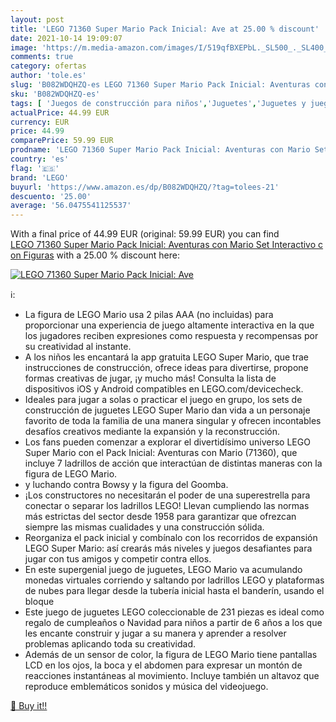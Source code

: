 ```yaml
---
layout: post
title: 'LEGO 71360 Super Mario Pack Inicial: Ave at 25.00 % discount'
date: 2021-10-14 19:09:07
image: 'https://m.media-amazon.com/images/I/519qfBXEPbL._SL500_._SL400_.jpg'
comments: true
category: ofertas
author: 'tole.es'
slug: 'B082WDQHZQ-es LEGO 71360 Super Mario Pack Inicial: Aventuras con Mario...'
sku: 'B082WDQHZQ-es'
tags: [ 'Juegos de construcción para niños','Juguetes','Juguetes y juegos','Muñecos y figuras','Muñecos y figuras de acción','lego', ]
actualPrice: 44.99 EUR
currency: EUR
price: 44.99
comparePrice: 59.99 EUR
prodname: 'LEGO 71360 Super Mario Pack Inicial: Aventuras con Mario Set Interactivo con Figuras'
country: 'es'
flag: '🇪🇸'
brand: 'LEGO'
buyurl: 'https://www.amazon.es/dp/B082WDQHZQ/?tag=tolees-21'
descuento: '25.00'
average: '56.0475541125537'
---
```


With a final price of 44.99 EUR (original: 59.99 EUR) you can find [LEGO 71360 Super Mario Pack Inicial: Aventuras con Mario Set Interactivo con Figuras](https://www.amazon.es/dp/B082WDQHZQ/?tag=tolees-21) with a  25.00 % discount here:

[![LEGO 71360 Super Mario Pack Inicial: Ave](https://m.media-amazon.com/images/I/519qfBXEPbL._SL500_._SL400_.jpg)](https://www.amazon.es/dp/B082WDQHZQ/?tag=tolees-21)

ℹ️:

- La figura de LEGO Mario usa 2 pilas AAA (no incluidas) para proporcionar una experiencia de juego altamente interactiva en la que los jugadores reciben expresiones como respuesta y recompensas por su creatividad al instante.
- A los niños les encantará la app gratuita LEGO Super Mario, que trae instrucciones de construcción, ofrece ideas para divertirse, propone formas creativas de jugar, ¡y mucho más! Consulta la lista de dispositivos iOS y Android compatibles en LEGO.com/devicecheck.
- Ideales para jugar a solas o practicar el juego en grupo, los sets de construcción de juguetes LEGO Super Mario dan vida a un personaje favorito de toda la familia de una manera singular y ofrecen incontables desafíos creativos mediante la expansión y la reconstrucción.
- Los fans pueden comenzar a explorar el divertidísimo universo LEGO Super Mario con el Pack Inicial: Aventuras con Mario (71360), que incluye 7 ladrillos de acción que interactúan de distintas maneras con la figura de LEGO Mario.
- y luchando contra Bowsy y la figura del Goomba.
- ¡Los constructores no necesitarán el poder de una superestrella para conectar o separar los ladrillos LEGO! Llevan cumpliendo las normas más estrictas del sector desde 1958 para garantizar que ofrezcan siempre las mismas cualidades y una construcción sólida.
- Reorganiza el pack inicial y combínalo con los recorridos de expansión LEGO Super Mario: así crearás más niveles y juegos desafiantes para jugar con tus amigos y competir contra ellos.
- En este supergenial juego de juguetes, LEGO Mario va acumulando monedas virtuales corriendo y saltando por ladrillos LEGO y plataformas de nubes para llegar desde la tubería inicial hasta el banderín, usando el bloque
- Este juego de juguetes LEGO coleccionable de 231 piezas es ideal como regalo de cumpleaños o Navidad para niños a partir de 6 años a los que les encante construir y jugar a su manera y aprender a resolver problemas aplicando toda su creatividad.
- Además de un sensor de color, la figura de LEGO Mario tiene pantallas LCD en los ojos, la boca y el abdomen para expresar un montón de reacciones instantáneas al movimiento. Incluye también un altavoz que reproduce emblemáticos sonidos y música del videojuego.

[🛒 Buy it!!](https://www.amazon.es/dp/B082WDQHZQ/?tag=tolees-21)
